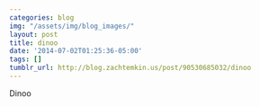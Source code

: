 ```yaml
---
categories: blog
img: "/assets/img/blog_images/" 
layout: post
title: dinoo
date: '2014-07-02T01:25:36-05:00'
tags: []
tumblr_url: http://blog.zachtemkin.us/post/90530685032/dinoo
---
```

Dinoo
